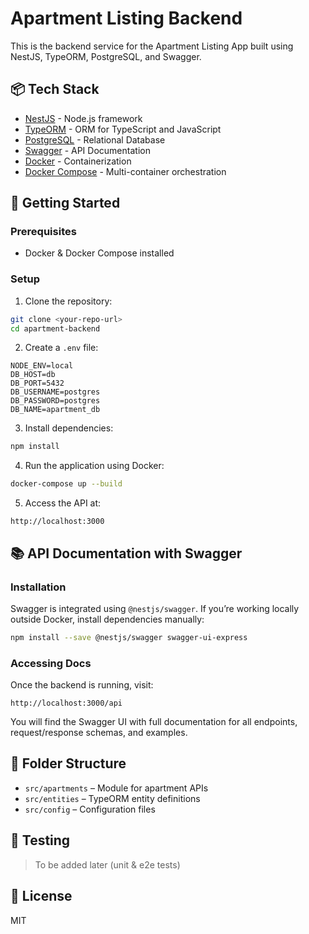 # Apartment Listing Backend

This is the backend service for the Apartment Listing App built using NestJS, TypeORM, PostgreSQL, and Swagger.

## 📦 Tech Stack

- [NestJS](https://nestjs.com/) - Node.js framework
- [TypeORM](https://typeorm.io/) - ORM for TypeScript and JavaScript
- [PostgreSQL](https://www.postgresql.org/) - Relational Database
- [Swagger](https://swagger.io/) - API Documentation
- [Docker](https://www.docker.com/) - Containerization
- [Docker Compose](https://docs.docker.com/compose/) - Multi-container orchestration

## 🚀 Getting Started

### Prerequisites

- Docker & Docker Compose installed

### Setup

1. Clone the repository:

```bash
git clone <your-repo-url>
cd apartment-backend
```

2. Create a `.env` file:

```env
NODE_ENV=local
DB_HOST=db
DB_PORT=5432
DB_USERNAME=postgres
DB_PASSWORD=postgres
DB_NAME=apartment_db
```

3. Install dependencies:

```bash
npm install
```

4. Run the application using Docker:

```bash
docker-compose up --build
```

5. Access the API at:

```
http://localhost:3000
```

## 📚 API Documentation with Swagger

### Installation

Swagger is integrated using `@nestjs/swagger`. If you’re working locally outside Docker, install dependencies manually:

```bash
npm install --save @nestjs/swagger swagger-ui-express
```

### Accessing Docs

Once the backend is running, visit:

```
http://localhost:3000/api
```

You will find the Swagger UI with full documentation for all endpoints, request/response schemas, and examples.

## 📂 Folder Structure

- `src/apartments` – Module for apartment APIs
- `src/entities` – TypeORM entity definitions
- `src/config` – Configuration files

## 🧪 Testing

> To be added later (unit & e2e tests)

## 📝 License

MIT